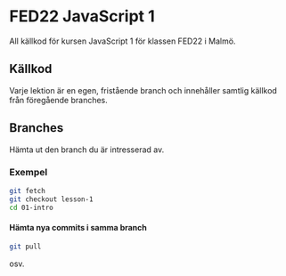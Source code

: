 # FED22 JavaScript 1

All källkod för kursen JavaScript 1 för klassen FED22 i Malmö.

## Källkod

Varje lektion är en egen, fristående branch och innehåller samtlig källkod från föregående branches.

## Branches

Hämta ut den branch du är intresserad av.

### Exempel

```zsh
git fetch
git checkout lesson-1
cd 01-intro
```

#### Hämta nya commits i samma branch

```zsh
git pull
```

osv.
